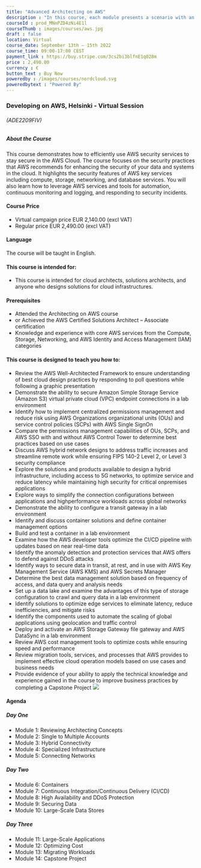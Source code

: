 ```yaml
---
title: "Advanced Architecting on AWS"
description : "In this course, each module presents a scenario with an architectural challenge to be solved. You will examine available AWS services and features as solutions to the problem. You will gain insights by participating in problem-based discussions and learning about the AWS services that you could apply to meet the challenges."
courseId : prod_MNnPZD4zNi4E1l
courseThumb : images/courses/aws.jpg
draft : false
location: Virtual
course_date: September 13th – 15th 2022
course_time: 09:00-17:00 CEST
payment_link : https://buy.stripe.com/3cs2bi3blfnE1q028m
price : 2,490.00
currency : €
button_text : Buy Now 
poweredby : /images/courses/nordcloud.svg
poweredbytext : "Powered By"
---
```



### Developing on AWS, Helsinki - Virtual Session

###### (ADE2209FIV)

##### About the Course

This course demonstrates how to efficiently use AWS security services to stay secure in the AWS Cloud. The course focuses on the security practices that AWS recommends for enhancing the security of your data and systems in the cloud. It highlights the security features of AWS key services including compute, storage, networking, and database services. You will also learn how to leverage AWS services and tools for automation, continuous monitoring and logging, and responding to security incidents.

#### Course Price 

* Virtual campaign price EUR 2,140.00 (excl VAT)
* Regular price EUR 2,490.00 (excl VAT)

#### Language

The course will be taught in English.

#### This course is intended for:

* This course is intended for cloud architects, solutions architects, and anyone who designs solutions for cloud infrastructures.

#### Prerequisites

* Attended the Architecting on AWS course
* or Achieved the AWS Certified Solutions Architect – Associate certification
* Knowledge and experience with core AWS services from the Compute, Storage, Networking, and AWS Identity and Access Management (IAM) categories

#### This course is designed to teach you how to:

* Review the AWS Well-Architected Framework to ensure understanding of best cloud design practices by responding to poll questions while following a graphic presentation
* Demonstrate the ability to secure Amazon Simple Storage Service (Amazon S3) virtual private cloud (VPC) endpoint connections in a lab environment
* Identify how to implement centralized permissions management and reduce risk using AWS Organizations organizational units (OUs) and service control policies (SCPs) with AWS Single SignOn
* Compare the permissions management capabilities of OUs, SCPs, and AWS SSO with and without AWS Control Tower to determine best practices based on use cases
* Discuss AWS hybrid network designs to address traffic increases and streamline remote work while ensuring FIPS 140-2 Level 2, or Level 3 security compliance
* Explore the solutions and products available to design a hybrid infrastructure, including access to 5G networks, to optimize service and reduce latency while maintaining high security for critical onpremises applications
* Explore ways to simplify the connection configurations between applications and highperformance workloads across global networks
* Demonstrate the ability to configure a transit gateway in a lab environment
* Identify and discuss container solutions and define container management options
* Build and test a container in a lab environment
* Examine how the AWS developer tools optimize the CI/CD pipeline with updates based on near real-time data
* Identify the anomaly detection and protection services that AWS offers to defend against DDoS attacks
* Identify ways to secure data in transit, at rest, and in use with AWS Key Management Service (AWS KMS) and AWS Secrets Manager
* Determine the best data management solution based on frequency of access, and data query and analysis needs
* Set up a data lake and examine the advantages of this type of storage configuration to crawl and query data in a lab environment
* Identify solutions to optimize edge services to eliminate latency, reduce inefficiencies, and mitigate risks
* Identify the components used to automate the scaling of global applications using geolocation and traffic control
* Deploy and activate an AWS Storage Gateway file gateway and AWS DataSync in a lab environment
* Review AWS cost management tools to optimize costs while ensuring speed and performance
* Review migration tools, services, and processes that AWS provides to implement effective cloud operation models based on use cases and business needs
* Provide evidence of your ability to apply the technical knowledge and experience gained in the course to improve business practices by completing a Capstone Project
![](https://nordcloud.com/wp-content/uploads/2020/03/nordcloud_web_square-123.jpg#floatright)

#### Agenda

##### Day One

* Module 1: Reviewing Architecting Concepts
* Module 2: Single to Multiple Accounts
* Module 3: Hybrid Connectivity
* Module 4: Specialized Infrastructure
* Module 5: Connecting Networks

##### Day Two

* Module 6: Containers
* Module 7: Continuous Integration/Continuous Delivery (CI/CD)
* Module 8: High Availability and DDoS Protection
* Module 9: Securing Data
* Module 10: Large-Scale Data Stores

##### Day Three

* Module 11: Large-Scale Applications
* Module 12: Optimizing Cost
* Module 13: Migrating Workloads
* Module 14: Capstone Project